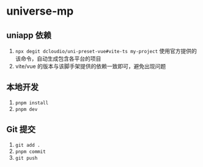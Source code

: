 # universe-mp

## uniapp 依赖

1. `npx degit dcloudio/uni-preset-vue#vite-ts my-project` 使用官方提供的该命令，自动生成包含各平台的项目
2. vite/vue 的版本与该脚手架提供的依赖一致即可，避免出现问题

## 本地开发

1. `pnpm install`
2. `pnpm dev`

## Git 提交

1. `git add .`
2. `pnpm commit`
3. `git push`
